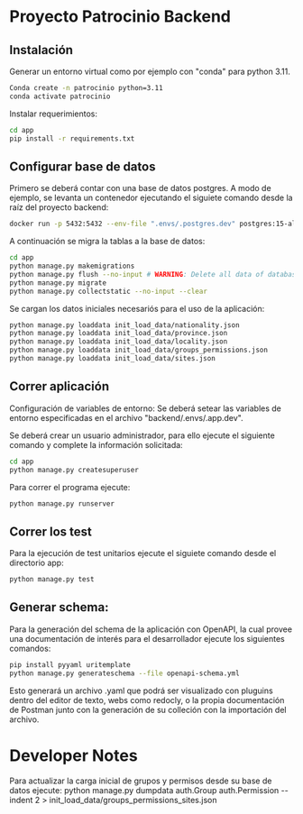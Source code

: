 # Proyecto Patrocinio Backend


## Instalación
Generar un entorno virtual como por ejemplo con "conda" para python 3.11.

```bash
Conda create -n patrocinio python=3.11
conda activate patrocinio
```

Instalar requerimientos:
```bash
cd app
pip install -r requirements.txt
```
## Configurar base de datos
Primero se deberá contar con una base de datos postgres.
A modo de ejemplo, se levanta un contenedor ejecutando el siguiete comando desde la raíz del proyecto backend:
```bash
docker run -p 5432:5432 --env-file ".envs/.postgres.dev" postgres:15-alpine
```
A continuación se migra la tablas a la base de datos:
```bash
cd app
python manage.py makemigrations 
python manage.py flush --no-input # WARNING: Delete all data of database
python manage.py migrate
python manage.py collectstatic --no-input --clear
```

Se cargan los datos iniciales necesariós para el uso de la aplicación:
```bash
python manage.py loaddata init_load_data/nationality.json
python manage.py loaddata init_load_data/province.json
python manage.py loaddata init_load_data/locality.json
python manage.py loaddata init_load_data/groups_permissions.json
python manage.py loaddata init_load_data/sites.json
```

## Correr aplicación
Configuración de variables de entorno:
Se deberá setear las variables de entorno especificadas en el archivo "backend/.envs/.app.dev".

Se deberá crear un usuario administrador, para ello ejecute el siguiente comando y complete la información solicitada:
```bash
cd app
python manage.py createsuperuser
```

Para correr el programa ejecute:
```bash
python manage.py runserver
```

## Correr los test
Para la ejecución de test unitarios ejecute el siguiete comando desde el directorio app:
```bash
python manage.py test
```

## Generar schema:
Para la generación del schema de la aplicación con OpenAPI, la cual provee una documentación
de interés para el desarrollador ejecute los siguientes comandos:
```bash
pip install pyyaml uritemplate
python manage.py generateschema --file openapi-schema.yml
```
Esto generará un archivo .yaml que  podrá ser visualizado con pluguins dentro del editor de texto, 
webs como redocly, o la propia documentación de Postman junto con la generación de su colleción con la importación del archivo.

# Developer Notes
Para actualizar la carga inicial de grupos y permisos desde su base de datos ejecute:
python manage.py dumpdata auth.Group auth.Permission --indent 2 > init_load_data/groups_permissions_sites.json
